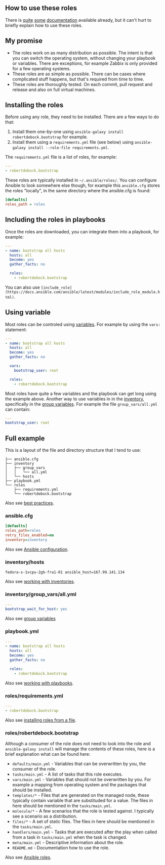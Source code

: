 ## How to use these roles

There is [quite](https://docs.ansible.com/ansible/latest/user_guide/playbooks_reuse_roles.html) [some](https://docs.ansible.com/ansible/latest/user_guide/playbooks.html) [documentation](https://docs.ansible.com/ansible/latest/user_guide/playbooks_intro.html) available already, but it can't hurt to briefly explain how to use these roles.

## My promise

- The roles work on as many distribution as possible. The intent is that you can switch the operating system, without changing your playbook or variables. There are exceptions, for example Zabbix is only provided for a few operating systems.
- These roles are as simple as possible. There can be cases where complicated stuff happens, but that's required from time to time.
- These roles are thoroughly tested. On each commit, pull request and release and also on full virtual machines.

## Installing the roles

Before using any role, they need to be installed. There are a few ways to do that:

1. Install them one-by-one using `ansible-galaxy install robertdebock.bootstrap` for example.
2. Install them using a `requirements.yml` file (see below) using `ansible-galaxy install --role-file requirements.yml`.

The `requirements.yml` file is a list of roles, for example:

```yaml
---
- robertdebock.bootstrap
```

These roles are typically installed in `~/.ansible/roles/`. You can configure Ansible to look somewhere else though, for example this `ansible.cfg` stores the roles "locally", in the same directory where the ansible.cfg is found:

```ini
[defaults]
roles_path = roles
```

## Including the roles in playbooks

Once the roles are downloaded, you can integrate them into a playbook, for example:

```yaml
---
- name: bootstrap all hosts
  hosts: all
  become: yes
  gather_facts: no

  roles:
    - robertdebock.bootstrap
```

You can also use `[include_role](https://docs.ansible.com/ansible/latest/modules/include_role_module.html)`.

## Using variable

Most roles can be controled using [variables](https://docs.ansible.com/ansible/latest/user_guide/playbooks_variables.html). For example by using the `vars:` statement:

```yaml
---
- name: bootstrap all hosts
  hosts: all
  become: yes
  gather_facts: no

  vars:
    bootstrap_user: root

  roles:
    - robertdebock.bootstrap
```

Most roles have quite a few variables and the playbook can get long using the example above. Another way to use variables in in the [inventory](https://docs.ansible.com/ansible/latest/user_guide/intro_inventory.html), specifically in the [group variables](https://docs.ansible.com/ansible/latest/user_guide/intro_inventory.html#group-variables). For example the file `group_vars/all.yml` can contain:

```yaml
---
bootstrap_user: root
```

## Full example

This is a layout of the file and directory structure that I tend to use:

```text
├── ansible.cfg
├── inventory
│   ├── group_vars
│   │   └── all.yml
│   └── hosts
├── playbook.yml
└── roles
    ├── requirements.yml
    └── robertdebock.bootstrap
```

Also see [best practices](https://docs.ansible.com/ansible/latest/user_guide/playbooks_best_practices.html#directory-layout).

### ansible.cfg

```ini
[defaults]
roles_path=roles
retry_files_enabled=no
inventory=inventory
```

Also see [Ansible configuration](https://docs.ansible.com/ansible/latest/installation_guide/intro_configuration.html).

### inventory/hosts

```text
fedora-s-1vcpu-2gb-fra1-01 ansible_host=167.99.141.134
```

Also see [working with inventories](https://docs.ansible.com/ansible/latest/user_guide/intro_inventory.html).

### inventory/group_vars/all.yml

```yaml
---
bootstrap_wait_for_host: yes
```

Also see [group variables](https://docs.ansible.com/ansible/latest/user_guide/intro_inventory.html#group-variables)

### playbook.yml

```yaml
---
- name: bootstrap all hosts
  hosts: all
  become: yes
  gather_facts: no

  roles:
    - robertdebock.bootstrap
```

Also see [working with playbooks](https://docs.ansible.com/ansible/latest/user_guide/playbooks.html).

### roles/requirements.yml

```yaml
---
- robertdebock.bootstrap
```

Also see [installing roles from a file](https://docs.ansible.com/ansible/latest/reference_appendices/galaxy.html#installing-multiple-roles-from-a-file).

### roles/robertdebock.bootstrap

Although a consumer of the role does not need to look into the role and `ansible-galaxy install` will manage the contents of these roles, here is a brief explanation what can be found here:

- `defaults/main.yml` - Variables that can be overwritten by you, the consumer of the role.
- `tasks/main.yml` - A list of tasks that this role executes.
- `vars/main.yml` - Variables that should not be overwritten by you. For example a mapping from operating system and the packages that should be installed.
- `templates/*` - Files that are generated on the managed node, these typically contain variable that are substituded for a value. The files in here should be mentioned in the `tasks/main.yml`.
- `molecule/*` - A few scenarios that the role is tested against. I typically see a scenario as a distribution.
- `files/*` - A set of static files. The files in here should be mentioned in the `tasks/main.yml`.
- `handlers/main.yml` - Tasks that are executed after the play when called from a task in `tasks/main.yml` when the task is changed.
- `meta/main.yml` - Descriptive information about the role.
- `README.md` - Documentation how to use the role.

Also see [Ansible roles](https://docs.ansible.com/ansible/latest/user_guide/playbooks_reuse_roles.html).
